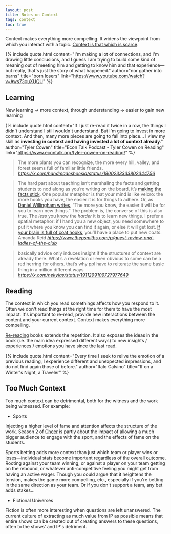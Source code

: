 ```yaml
---
layout: post
title: Notes on Context
tags: context
toc: true
---
```


Context makes everything more compelling. It widens the viewpoint from which you interact with a topic. [Context is that which is scarce](https://marginalrevolution.com/marginalrevolution/2021/12/context-is-that-which-is-scarce.html).

{% include quote.html 
  content="I'm making a lot of connections, and I'm drawing little conclusions, and I guess I am trying to build some kind of meaning out of meeting him and getting to know him and that experience—but really, that's just the story of what happened."
  author="nor gather into barns"
  title="born losers"
  link="https://www.youtube.com/watch?v=Aws73ouXUQU"
%}

## Learning
New learning -> more context, through understanding -> easier to gain new learning

{% include quote.html 
    content="If I just re-read it twice in a row, the things I didn't understand I still wouldn't understand. But I'm going to invest in more context. And then, many more pieces are going to fall into place... I view my skill as **investing in context and having invested a lot of context already**."
    author="Tyler Cowen"
    title="Econ Talk Podcast - Tyler Cowen on Reading"
    link="https://www.econtalk.org/tyler-cowen-on-reading/"
%}

<blockquote class="quoteback" darkmode="" data-title="Amy%20Rowcliffe%20on%20X%3A%20%22The%20more%20plants%20you%20can%20recognize%2C%20the%20more%20every%20hill%2C%20valley%2C%20and%20forest%20seems%20full%20of%20familiar%20little%20friends.%22%20%2F%20X" data-author="" cite="https://x.com/handmadeshoesia/status/1800233333802344756">
  The more plants you can recognize, the more every hill, valley, and forest seems full of familiar little friends.
  <footer> <cite><a href="https://x.com/handmadeshoesia/status/1800233333802344756">https://x.com/handmadeshoesia/status/1800233333802344756</a></cite></footer>
</blockquote>
<script note="" src="https://cdn.jsdelivr.net/gh/Blogger-Peer-Review/quotebacks@1/quoteback.js"></script>

<blockquote class="quoteback" darkmode="" data-title="GUEST%20REVIEW%3A%20...And%20Ladies%20of%20the%20Club%2C%20by%20Helen%20Hooven%20Santmyer" data-author="Amanda Reid" cite="https://www.thepsmiths.com/p/guest-review-and-ladies-of-the-club">
The hard part about teaching isn’t marshaling the facts and getting students to nod along as you’re writing on the board, it’s <a href="https://www.amazon.com/Make-Stick-Science-Successful-Learning/dp/0674729013" rel="noopener" target="_blank">making the facts stick</a>. One popular metaphor is that your mind is like velcro: the more hooks you have, the easier it is for things to adhere. Or, as <a href="https://www.aft.org/ae/spring2006/willingham" rel="noopener" target="_blank">Daniel Willingham writes</a>, “The more you know, the easier it will be for you to learn new things.” The problem is, the converse of this is also true. The <em>less </em>you know the <em>harder </em>it is to learn new things. I prefer a spatial metaphor: if I hand you a new object, you need somewhere to put it where you know you can find it again, or else it will get lost. <a href="https://www.thepsmiths.com/p/review-mindstorms-by-seymour-papert" rel="noopener" target="_blank">If your brain is full of coat hooks</a>, you’ll have a place to put new coats.
<footer>Amanda Reid <cite><a href="https://www.thepsmiths.com/p/guest-review-and-ladies-of-the-club">https://www.thepsmiths.com/p/guest-review-and-ladies-of-the-club</a></cite></footer>
</blockquote>
<script note="" src="https://cdn.jsdelivr.net/gh/Blogger-Peer-Review/quotebacks@1/quoteback.js"></script>

<blockquote class="quoteback" darkmode="" data-title="Sarah%20Mergen%20on%20X%3A%20%22basically%20advice%20only%20induces%20insight%20if%20the%20structures%20of%20context%20are%20already%20there.%20What%E2%80%99s%20a%20revelation%20or%20even%20obvious%20to%20some%20can%20be%20a%20red%20herring%20for%20others.%20that%E2%80%99s%20why%20ppl%20have%20to%20reiterate%20the%20same%20basic%20thing%20in%20a%20million%20different%20ways%22%20%2F%20X" data-author="" cite="https://x.com/nekyias/status/1911299109727977649">
basically advice only induces insight if the structures of context are already there. What’s a revelation or even obvious to some can be a red herring for others. that’s why ppl have to reiterate the same basic thing in a million different ways
<footer> <cite><a href="https://x.com/nekyias/status/1911299109727977649">https://x.com/nekyias/status/1911299109727977649</a></cite></footer>
</blockquote>
<script note="" src="https://cdn.jsdelivr.net/gh/Blogger-Peer-Review/quotebacks@1/quoteback.js"></script>

## Reading
The context in which you read somethings affects how you respond to it. Often we don't read things at the right time for them to have the most impact. It's important to re-read, provide new interactions between the content and your current context. Context makes everything more compelling.

[Re-reading](/notes/re-reading) books extends the repetition. It also exposes the ideas in the book (i.e. the main idea expressed different ways) to new insights / experiences / emotions you have since the last read.

{% include quote.html 
    content="Every time I seek to relive the emotion of a previous reading, I experience different and unexpected impressions, and do not find again those of before."
    author="Italo Calvino"
    title="If on a Winter's Night, a Traveler"
%}

## Too Much Context
Too much context can be detrimental, both for the witness and the work being witnessed.
For example:
- Sports

Injecting a higher level of fame and attention affects the structure of the work. Season 2 of [Cheer](https://en.wikipedia.org/wiki/Cheer_(TV_series)) is partly about the impact of allowing a much bigger audience to engage with the sport, and the effects of fame on the students.

Sports betting adds more context than just which team or player wins or loses—individual stats become important regardless of the overall outcome. Rooting against your team winning, or against a player on your team getting on the rebound, or whatever anti-competitive feeling you might get from having an active wager. Though you could argue that it heightens the tension, makes the game more compelling, etc., especially if you're betting in the same direction as your team. Or if you don't support a team, any bet adds stakes...    

- Fictional Universes

Fiction is often more interesting when questions are left unanswered. The current culture of extracting as much value from IP as possible means that entire shows can be created out of creating answers to these questions, often to the shows' and IP's detriment.